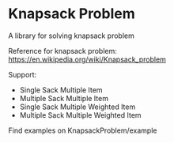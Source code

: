 # Knapsack Problem

A library for solving knapsack problem

Reference for knapsack problem: https://en.wikipedia.org/wiki/Knapsack_problem

Support:
- Single Sack Multiple Item
- Multiple Sack Multiple Item
- Single Sack Multiple Weighted Item
- Multiple Sack Multiple Weighted Item

Find examples on KnapsackProblem/example
